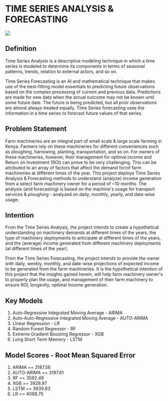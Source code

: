 # TIME SERIES ANALYSIS & FORECASTING
<img src='https://lh3.googleusercontent.com/O8eMhAKwmjlpFE3iDlj9U42j8Yo2JsynnO6VrehuiYTqp2mWaUW3JOzdhBnR2s9DM-bKilvai7CC7e8rjBSnixUXN3zwBE0DpUnY3JEHpdIbhOg4Wa2keJ5ZaOqwknKoPwDI9XwZ3WgyorhptIPpxoj_K3-fmld6AGgxXmZ67pjCvrPe4vvn105ICjccn1lYGtfoHKusUU2kaco7O1tnPLfhapwXKVw8I9Zel1IKavx8LCU3ZnUQBlRpu0XFBgRRb8t_0swJF4gmbJy9SKg3YMfqlMpRR60qoj-w6-m1XxF1MGowaUz8hPDmXUpvTBfEQLASBGql6UInkP2HQFHvZCNE3XKC409GCvDDTTAcsSVHNQGdtw-lyg4pfdn8smj3e7Mc8vRmp5Bbqwl04QPQsPmC886jyxnO9D2cA2kVS-1t9LsQqbhgdeFqwaR-0LUjpi_Jw3gmhUgOW34kFKfQzxUqL70ZOjbKazOUeUwMvYUX1E-vKfCUvfMjIndFggTdbC047doWj6Ne-Bz_ZOm8qUFj1WR1pcBQMU8xDgT5w4nslfUKxQbFXW8xZ0XisiPfl5XczQxERGXc0PjhtvBCuKBBdljxmAZ_ANLz9Yt7DuZA-RD2d2Jj0W-ttSIDOkAGJ7gPFKbCcLnH9ak8UfvdIwwL4U40-K7Lki2BdqLbjkhFetHFVYZ_oX9d9VHsLtcNWbPwDIF6-tySqPk60rvJgaJbyo3CoWce_Jn2rjGXKlmQpY1ouFdDGHHJYZzwZVhdFPcFaxzTmfEN7X1Fv3aajwNg8f0mHQfb1v5fknk52GKc3_sVqB7xoI-xWc8A0e_XP23ngLUvp4VbjpMQW6d9F3XykEtXvkPqNXiz9w47xSH8oudZWj6jCH1-mod3gE2g0itSXP-HTJ1hV7Ln22oK-37YfeG_dLpKwrP5NYmWAErZ5c3Km5zDaaV21nQFEqAVUOSbPleYcT8VdfiWtE0=w498-h663-no?authuser=0'/>

## Definition

Time Series Analysis is a descriptive modeling technique in which a time series is modeled to determine its components in terms of seasonal patterns, trends, relation to 
external actors, and so on. 

Time Series Forecasting is an AI and mathematical technique that makes use of the best-fitting model essentials to predicting future observations based on the complex 
processing of current and previous data. Predictions are made for new data when the actual outcome may not be known until some future date. The future is being predicted, 
but all prior observations are almost always treated equally. Time Series forecasting uses the information in a time series to forecast future values of that series.

## Problem Statement

Farm machineries are an integral part of small scale & large scale farming in Kenya. Farmers rely on these machineries for different conveniences such as ploughing, harrowing, planting, transportation, and so on. For owners of these machineries, however, their management for optimal income and Return on Investment (ROI) can prove 
to be very challenging. This can be attributed to an array of factors that affect the demand for/of farm machineries at different times of the year.
This project deploys Time Series Analysis & Forecasting methods to understand (analyze) income generation from a select farm machinery owner for a period of ~10 months. 
The analysis (and forecasting) is based on the machine's usage for transport services & ploughing - analyzed on daily, monthly, yearly, and date-wise usage. 

## Intention 

From the Time Series Analysis, the project intends to create a hypothetical understanding on machinery demands at different times of the years, the type of machinery 
deployments to anticipate at different times of the years, and the (average) income generated from different machinery deployments (at different times of the year).

From the Time Series Forecasting, the project intends to provide the owner with daily, weekly, monthly, and date-wise projections of expected income to be generated
from the farm machineries. 
It is the hypothetical intention of this project that the insights gained herein, will help farm machinery owner's to properly plan the usage, and management of their 
farm machinery to ensure ROI, longevity, optimal income generation. 

## Key Models

<ol>
  <li>Auto-Regressive Integrated Moving Average - ARIMA</li/>
  <li>Auto-Auto-Regressive Integrated Moving Average - AUTO-ARIMA</li/>
  <li>LInear Regression - LR</li/>
  <li>Random Forest Regressor - RF</li/>
  <li>Extreme Gradient Boosting Regressor - XGB</li/>
  <li>Long Short Term Memory - LSTM</li>
</ol/>

## Model Scores - Root Mean Squared Error 

<ol>
  <li>ARIMA       ==    3187.56</li/>
  <li>AUTO-ARIMA  ==    3197.61</li/>
  <li>RF          ==    3592.49</li/>
  <li>XGB         ==    3928.97</li/>
  <li>LSTM        ==    3939.83</li/>
  <li>LR          ==    4068.75</li/>
</ol/>
